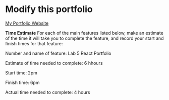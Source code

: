 # Modify this portfolio

[My Portfolio Website](https://jazzy-cendol-2754e6.netlify.app/)

**Time Estimate**
For each of the main features listed below, make an estimate of the time it will take you to complete the feature, and record your start and finish times for that feature:

Number and name of feature: Lab 5 React Portfolio

Estimate of time needed to complete: 6 hhours

Start time: 2pm

Finish time: 6pm

Actual time needed to complete: 4 hours
